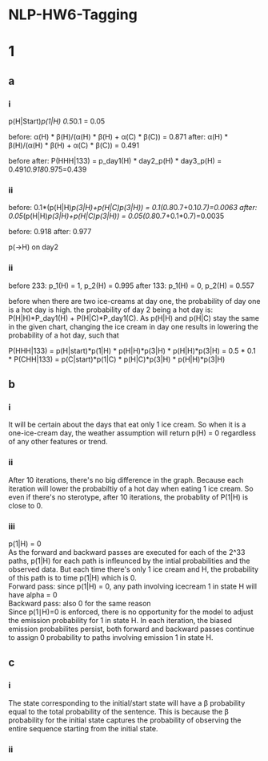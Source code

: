 # NLP-HW6-Tagging
# 1
## a
### i
p(H|Start)*p(1|H) 0.5*0.1 = 0.05

before: α(H) * β(H)/(α(H) * β(H) + α(C) * β(C)) = 0.871
after: α(H) * β(H)/(α(H) * β(H) + α(C) * β(C)) = 0.491

before
after: P(HHH|133) = p_day1(H) * day2_p(H) * day3_p(H) = 0.491*0.918*0.975=0.439



### ii
before: 0.1*(p(H|H)*p(3|H)+p(H|C)*p(3|H)) = 0.1*(0.8*0.7+0.1*0.7)=0.0063
after: 0.05*(p(H|H)*p(3|H)+p(H|C)*p(3|H)) = 0.05*(0.8*0.7+0.1*0.7)=0.0035



before: 0.918
after: 0.977

p(->H) on day2


### ii
before 233: p_1(H) = 1, p_2(H) = 0.995
after 133: p_1(H) = 0, p_2(H) = 0.557

before when there are two ice-creams at day one, the probability of day one is a hot day is high. the probability of day 2 being a hot day is: P(H|H)*P_day1(H) + P(H|C)*P_day1(C). As p(H|H) and p(H|C) stay the same in the given chart, changing the ice cream in day one results in lowering the probability of a hot day, such that 

P(HHH|133) = p(H|start)*p(1|H) * p(H|H)*p(3|H) * p(H|H)*p(3|H)
            = 0.5 * 0.1 * 
P(CHH|133) = p(C|start)*p(1|C) * p(H|C)*p(3|H) * p(H|H)*p(3|H)


## b
### i
It will be certain about the days that eat only 1 ice cream. So when it is a one-ice-cream day, the weather assumption will return p(H) = 0 regardless of any other features or trend.

### ii
After 10 iterations, there's no big difference in the graph. Because each iteration will lower the probabiltiy of a hot day when eating 1 ice cream. So even if there's no sterotype, after 10 iterations, the probablity of P(1|H) is close to 0.

### iii
p(1|H) = 0 <br>
As the forward and backward passes are executed for each of the 2^33 paths, p(1|H) for each path is infleunced by the intial probabilities and the observed data. But each time there's only 1 ice cream and H, the probability of this path is to time p(1|H) which is 0.<br>
Forward pass: since p(1|H) = 0, any path involving icecream 1 in state H will have alpha = 0<br>
Backward pass: also 0 for the same reason<br>
Since p(1∣H)=0 is enforced, there is no opportunity for the model to adjust the emission probability for 1 in state H. In each iteration, the biased emission probabilites persist, both forward and backward passes continue to assign 0 probability to paths involving emission 1 in state H.


## c
### i
The state corresponding to the initial/start state will have a β probability equal to the total probability of the sentence. This is because the β probability for the initial state captures the probability of observing the entire sequence starting from the initial state.

### ii
